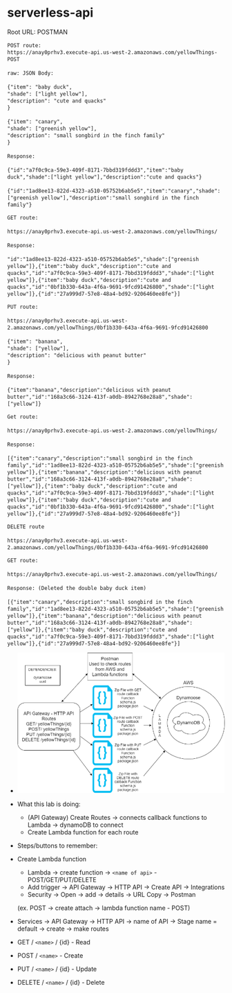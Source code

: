 # serverless-api

Root URL: POSTMAN
```
POST route:
https://anay0prhv3.execute-api.us-west-2.amazonaws.com/yellowThings-POST

raw: JSON Body:

{"item": "baby duck",
"shade": ["light yellow"],
"description": "cute and quacks"
}

{"item": "canary",
"shade": ["greenish yellow"],
"description": "small songbird in the finch family"
}

Response:

{"id":"a7f0c9ca-59e3-409f-8171-7bbd319fddd3","item":"baby duck","shade":["light yellow"],"description":"cute and quacks"}

{"id":"1ad8ee13-822d-4323-a510-05752b6ab5e5","item":"canary","shade":["greenish yellow"],"description":"small songbird in the finch family"}

```
```
GET route:

https://anay0prhv3.execute-api.us-west-2.amazonaws.com/yellowThings/

Response: 

"id":"1ad8ee13-822d-4323-a510-05752b6ab5e5","shade":["greenish yellow"]},{"item":"baby duck","description":"cute and quacks","id":"a7f0c9ca-59e3-409f-8171-7bbd319fddd3","shade":["light yellow"]},{"item":"baby duck","description":"cute and quacks","id":"0bf1b330-643a-4f6a-9691-9fcd91426800","shade":["light yellow"]},{"id":"27a999d7-57e8-48a4-bd92-9206460ee8fe"}]
```
```
PUT route:

https://anay0prhv3.execute-api.us-west-2.amazonaws.com/yellowThings/0bf1b330-643a-4f6a-9691-9fcd91426800

{"item": "banana",
"shade": ["yellow"],
"description": "delicious with peanut butter"
}

Response:

{"item":"banana","description":"delicious with peanut butter","id":"168a3c66-3124-413f-a0db-8942768e28a8","shade":["yellow"]}

```
```
Get route:

https://anay0prhv3.execute-api.us-west-2.amazonaws.com/yellowThings/

Response: 

[{"item":"canary","description":"small songbird in the finch family","id":"1ad8ee13-822d-4323-a510-05752b6ab5e5","shade":["greenish yellow"]},{"item":"banana","description":"delicious with peanut butter","id":"168a3c66-3124-413f-a0db-8942768e28a8","shade":["yellow"]},{"item":"baby duck","description":"cute and quacks","id":"a7f0c9ca-59e3-409f-8171-7bbd319fddd3","shade":["light yellow"]},{"item":"baby duck","description":"cute and quacks","id":"0bf1b330-643a-4f6a-9691-9fcd91426800","shade":["light yellow"]},{"id":"27a999d7-57e8-48a4-bd92-9206460ee8fe"}]
```
```
DELETE route

https://anay0prhv3.execute-api.us-west-2.amazonaws.com/yellowThings/0bf1b330-643a-4f6a-9691-9fcd91426800

```
```
GET route:

https://anay0prhv3.execute-api.us-west-2.amazonaws.com/yellowThings/

Response: (Deleted the double baby duck item)

[{"item":"canary","description":"small songbird in the finch family","id":"1ad8ee13-822d-4323-a510-05752b6ab5e5","shade":["greenish yellow"]},{"item":"banana","description":"delicious with peanut butter","id":"168a3c66-3124-413f-a0db-8942768e28a8","shade":["yellow"]},{"item":"baby duck","description":"cute and quacks","id":"a7f0c9ca-59e3-409f-8171-7bbd319fddd3","shade":["light yellow"]},{"id":"27a999d7-57e8-48a4-bd92-9206460ee8fe"}]
```

+ ![lab-18-uml](assets/lab-18-uml.png)

+ What this lab is doing:
  + (API Gateway) Create Routes -> connects callback functions to Lambda -> dynamoDB to connect
  + Create Lambda function for each route
+ Steps/buttons to remember:

+ Create Lambda function
  + Lambda -> create function -> `<name of api>` - POST/GET/PUT/DELETE
  + Add trigger -> API Gateway -> HTTP API -> Create API -> Integrations
  + Security -> Open -> add -> details -> URL Copy -> Postman

  (ex. POST -> create attach -> lambda function name - POST)

+ Services -> API Gateway -> HTTP API -> name of API -> Stage name = default -> create -> make routes

+ GET / `<name>` / {id} - Read
+ POST / `<name>` - Create
+ PUT / `<name>` / {id} - Update
+ DELETE / `<name>` / {id} - Delete
